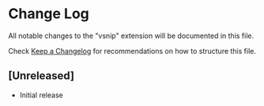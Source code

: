 # Change Log

All notable changes to the "vsnip" extension will be documented in this file.

Check [Keep a Changelog](http://keepachangelog.com/) for recommendations on how to structure this file.

## [Unreleased]

- Initial release